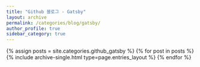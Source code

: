 ```yaml
---
title: "Github 블로그 - Gatsby"
layout: archive
permalink: /categories/blog/gatsby/
author_profile: true
sidebar_category: true
---
```


{% assign posts = site.categories.github_gatsby %}
{% for post in posts %} {% include archive-single.html type=page.entries_layout %} {% endfor %}